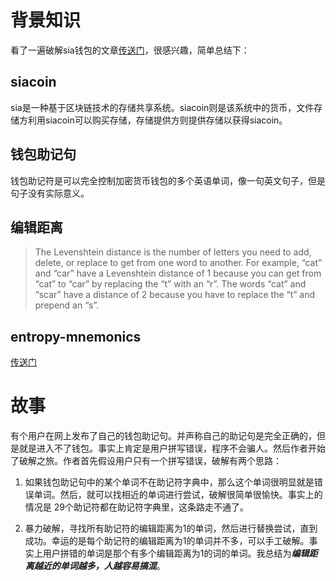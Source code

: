 # 背景知识
看了一遍破解sia钱包的文章[传送门](https://mtlynch.io/stole-siacoins/)，很感兴趣，简单总结下：

## siacoin
sia是一种基于区块链技术的存储共享系统。siacoin则是该系统中的货币，文件存储方利用siacoin可以购买存储，存储提供方则提供存储以获得siacoin。

## 钱包助记句
钱包助记符是可以完全控制加密货币钱包的多个英语单词，像一句英文句子，但是句子没有实际意义。

## 编辑距离

> The Levenshtein distance is the number of letters you need to add, delete, or replace to get from one word to another. For example, “cat” and “car” have a Levenshtein distance of 1 because you can get from “cat” to “car” by replacing the “t” with an “r”. The words “cat” and “scar” have a distance of 2 because you have to replace the “t” and prepend an “s”.

## entropy-mnemonics 

[传送门](https://github.com/NebulousLabs/entropy-mnemonics)

# 故事
有个用户在网上发布了自己的钱包助记句。并声称自己的助记句是完全正确的，但是就是进入不了钱包。事实上肯定是用户拼写错误，程序不会骗人。然后作者开始了破解之旅。作者首先假设用户只有一个拼写错误，破解有两个思路：

1. 如果钱包助记句中的某个单词不在助记符字典中，那么这个单词很明显就是错误单词。然后，就可以找相近的单词进行尝试，破解很简单很愉快。事实上的情况是 29个助记符都在助记符字典里，这条路走不通了。

2. 暴力破解，寻找所有助记符的编辑距离为1的单词，然后进行替换尝试，直到成功。幸运的是每个助记符的编辑距离为1的单词并不多，可以手工破解。事实上用户拼错的单词是那个有多个编辑距离为1的词的单词。我总结为***编辑距离越近的单词越多，人越容易搞混***。



